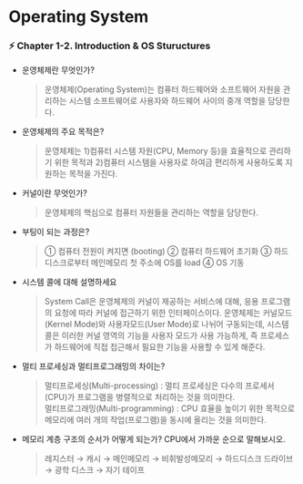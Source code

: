 # Operating System

### ⚡️ Chapter 1-2. Introduction & OS Stuructures

- 운영체제란 무엇인가?

  > 운영체제(Operating System)는 컴퓨터 하드웨어와 소프트웨어 자원을 관리하는 시스템 소프트웨어로 사용자와 하드웨어 사이의 중개 역할을 담당한다.

- 운영체제의 주요 목적은?

  > 운영체제는 1)컴퓨터 시스템 자원(CPU, Memory 등)을 효율적으로 관리하기 위한 목적과 2)컴퓨터 시스템을 사용자로 하여금 편리하게 사용하도록 지원하는 목적을 가진다.

- 커널이란 무엇인가?

  > 운영체제의 핵심으로 컴퓨터 자원들을 관리하는 역할을 담당한다.

- 부팅이 되는 과정은?

  > ① 컴퓨터 전원이 켜지면 (booting)
  > ② 컴퓨터 하드웨어 초기화
  > ③ 하드디스크로부터 메인메모리 첫 주소에 OS를 load
  > ④ OS 기동

- 시스템 콜에 대해 설명하세요

  > System Call은 운영체제의 커널이 제공하는 서비스에 대해, 응용 프로그램의 요청에 따라 커널에 접근하기 위한 인터페이스이다.
  > 운영체제는 커널모드(Kernel Mode)와 사용자모드(User Mode)로 나뉘어 구동되는데, 시스템 콜은 이러한 커널 영역의 기능을 사용자 모드가 사용 가능하게, 즉 프로세스가 하드웨어에 직접 접근해서 필요한 기능을 사용할 수 있게 해준다.

- 멀티 프로세싱과 멀티프로그래밍의 차이는?

  > 멀티프로세싱(Multi-processing) : 멀티 프로세싱은 다수의 프로세서(CPU)가 프로그램을 병렬적으로 처리하는 것을 의미한다.  
  > 멀티프로그래밍(Multi-programming) : CPU 효율을 높이기 위한 목적으로 메모리에 여러 개의 작업(프로그램)을 동시에 올리는 것을 의미한다.

- 메모리 계층 구조의 순서가 어떻게 되는가? CPU에서 가까운 순으로 말해보시오.
  > 레지스터 → 캐시 → 메인메모리 → 비휘발성메모리 → 하드디스크 드라이브 → 광학 디스크 → 자기 테이프
